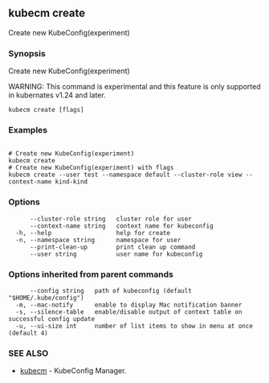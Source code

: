 ## kubecm create

Create new KubeConfig(experiment)

### Synopsis

Create new KubeConfig(experiment)

WARNING: This command is experimental and this feature is only supported in kubernates v1.24 and later.


```
kubecm create [flags]
```

### Examples

```

# Create new KubeConfig(experiment)
kubecm create
# Create new KubeConfig(experiment) with flags
kubecm create --user test --namespace default --cluster-role view --context-name kind-kind

```

### Options

```
      --cluster-role string   cluster role for user
      --context-name string   context name for kubeconfig
  -h, --help                  help for create
  -n, --namespace string      namespace for user
      --print-clean-up        print clean up command
      --user string           user name for kubeconfig
```

### Options inherited from parent commands

```
      --config string   path of kubeconfig (default "$HOME/.kube/config")
  -m, --mac-notify      enable to display Mac notification banner
  -s, --silence-table   enable/disable output of context table on successful config update
  -u, --ui-size int     number of list items to show in menu at once (default 4)
```

### SEE ALSO

* [kubecm](kubecm.md)	 - KubeConfig Manager.

